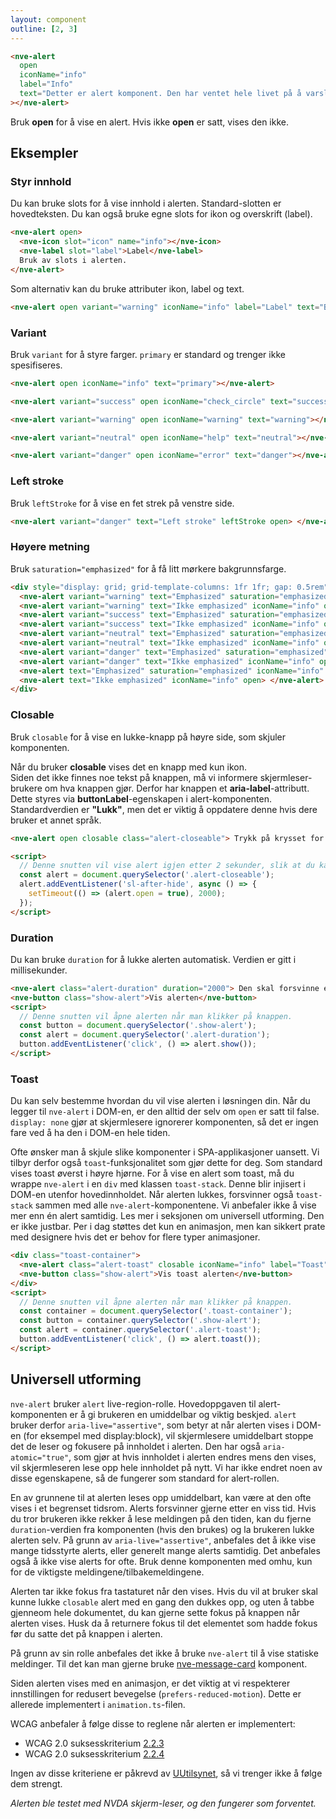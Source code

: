 ```yaml
---
layout: component
outline: [2, 3]
---
```


<CodeExamplePreview>

```html
<nve-alert
  open
  iconName="info"
  label="Info"
  text="Detter er alert komponent. Den har ventet hele livet på å varsle deg!"
></nve-alert>
```

</CodeExamplePreview>

<nve-message-card label="Tips" size="compact">
<p>Bruk <b>open</b> for å vise en alert. Hvis ikke <b>open</b> er satt, vises den ikke.</p>
</nve-message-card>

## Eksempler

### Styr innhold

Du kan bruke slots for å vise innhold i alerten. Standard-slotten er hovedteksten. Du kan også bruke egne slots for ikon og overskrift (label).

<CodeExamplePreview>

```html
<nve-alert open>
  <nve-icon slot="icon" name="info"></nve-icon>
  <nve-label slot="label">Label</nve-label>
  Bruk av slots i alerten.
</nve-alert>
```

</CodeExamplePreview>

Som alternativ kan du bruke attributer ikon, label og text.

<CodeExamplePreview>

```html
<nve-alert open variant="warning" iconName="info" label="Label" text="Bruk av attributer"></nve-alert>
```

</CodeExamplePreview>

### Variant

Bruk `variant` for å styre farger. `primary` er standard og trenger ikke spesifiseres.

<CodeExamplePreview arrangeComponentsVertically>

```html
<nve-alert open iconName="info" text="primary"></nve-alert>

<nve-alert variant="success" open iconName="check_circle" text="success"></nve-alert>

<nve-alert variant="warning" open iconName="warning" text="warning"></nve-alert>

<nve-alert variant="neutral" open iconName="help" text="neutral"></nve-alert>

<nve-alert variant="danger" open iconName="error" text="danger"></nve-alert>
```

</CodeExamplePreview>

### Left stroke

Bruk `leftStroke` for å vise en fet strek på venstre side.

<CodeExamplePreview arrangeComponentsVertically>

```html
<nve-alert variant="danger" text="Left stroke" leftStroke open> </nve-alert>
```

</CodeExamplePreview>

### Høyere metning

Bruk `saturation="emphasized"` for å få litt mørkere bakgrunnsfarge.

<CodeExamplePreview arrangeComponentsVertically>

```html
<div style="display: grid; grid-template-columns: 1fr 1fr; gap: 0.5rem">
  <nve-alert variant="warning" text="Emphasized" saturation="emphasized" iconName="info" open> </nve-alert>
  <nve-alert variant="warning" text="Ikke emphasized" iconName="info" open> </nve-alert>
  <nve-alert variant="success" text="Emphasized" saturation="emphasized" iconName="info" open> </nve-alert>
  <nve-alert variant="success" text="Ikke emphasized" iconName="info" open> </nve-alert>
  <nve-alert variant="neutral" text="Emphasized" saturation="emphasized" iconName="info" open> </nve-alert>
  <nve-alert variant="neutral" text="Ikke emphasized" iconName="info" open> </nve-alert>
  <nve-alert variant="danger" text="Emphasized" saturation="emphasized" iconName="info" open> </nve-alert>
  <nve-alert variant="danger" text="Ikke emphasized" iconName="info" open> </nve-alert>
  <nve-alert text="Emphasized" saturation="emphasized" iconName="info" open> </nve-alert>
  <nve-alert text="Ikke emphasized" iconName="info" open> </nve-alert>
</div>
```

</CodeExamplePreview>

### Closable

Bruk `closable` for å vise en lukke-knapp på høyre side, som skjuler komponenten.

<nve-message-card variant="warning" label="Viktig!" size="compact">
<p>Når du bruker <b>closable</b> vises det en knapp med kun ikon. <br>Siden det ikke finnes noe tekst på knappen, må vi informere skjermleser-brukere om hva knappen gjør. Derfor har knappen et <b>aria-label</b>-attributt. Dette styres via <b>buttonLabel</b>-egenskapen i alert-komponenten. Standardverdien er <b>"Lukk"</b>, men det er viktig å oppdatere denne hvis dere bruker et annet språk.</p>
</nve-message-card>

<CodeExamplePreview arrangeComponentsVertically>

```html
<nve-alert open closable class="alert-closeable"> Trykk på krysset for å lukke denne </nve-alert>

<script>
  // Denne snutten vil vise alert igjen etter 2 sekunder, slik at du kan prøve å lukke den flere ganger
  const alert = document.querySelector('.alert-closeable');
  alert.addEventListener('sl-after-hide', async () => {
    setTimeout(() => (alert.open = true), 2000);
  });
</script>
```

</CodeExamplePreview>

### Duration

Du kan bruke `duration` for å lukke alerten automatisk. Verdien er gitt i millisekunder.

<CodeExamplePreview arrangeComponentsVertically>

```html
<nve-alert class="alert-duration" duration="2000"> Den skal forsvinne etter 2 sekunder. </nve-alert>
<nve-button class="show-alert">Vis alerten</nve-button>
<script>
  // Denne snutten vil åpne alerten når man klikker på knappen.
  const button = document.querySelector('.show-alert');
  const alert = document.querySelector('.alert-duration');
  button.addEventListener('click', () => alert.show());
</script>
```

</CodeExamplePreview>

### Toast

Du kan selv bestemme hvordan du vil vise alerten i løsningen din. Når du legger til `nve-alert` i DOM-en, er den alltid der selv om `open` er satt til false. `display: none` gjør at skjermlesere ignorerer komponenten, så det er ingen fare ved å ha den i DOM-en hele tiden.

Ofte ønsker man å skjule slike komponenter i SPA-applikasjoner uansett. Vi tilbyr derfor også `toast`-funksjonalitet som gjør dette for deg. Som standard vises toast øverst i høyre hjørne. For å vise en alert som toast, må du wrappe `nve-alert` i en `div` med klassen `toast-stack`. Denne blir injisert i DOM-en utenfor hovedinnholdet. Når alerten lukkes, forsvinner også `toast-stack` sammen med alle `nve-alert`-komponentene. Vi anbefaler ikke å vise mer enn én alert samtidig. Les mer i seksjonen om universell utforming. Den er ikke justbar. Per i dag støttes det kun en animasjon, men kan sikkert prate med designere hvis det er behov for flere typer animasjoner.

<CodeExamplePreview arrangeComponentsVertically>

```html
<div class="toast-container">
  <nve-alert class="alert-toast" closable iconName="info" label="Toast" text="Dette er en toast."> </nve-alert>
  <nve-button class="show-alert">Vis toast alerten</nve-button>
</div>
<script>
  // Denne snutten vil åpne alerten når man klikker på knappen.
  const container = document.querySelector('.toast-container');
  const button = container.querySelector('.show-alert');
  const alert = container.querySelector('.alert-toast');
  button.addEventListener('click', () => alert.toast());
</script>
```

</CodeExamplePreview>

## Universell utforming

`nve-alert` bruker `alert` live-region-rolle. Hovedoppgaven til alert-komponenten er å gi brukeren en umiddelbar og viktig beskjed. `alert` bruker derfor `aria-live="assertive"`, som betyr at når alerten vises i DOM-en (for eksempel med display:block), vil skjermlesere umiddelbart stoppe det de leser og fokusere på innholdet i alerten. Den har også `aria-atomic="true"`, som gjør at hvis innholdet i alerten endres mens den vises, vil skjermleseren lese opp hele innholdet på nytt. Vi har ikke endret noen av disse egenskapene, så de fungerer som standard for alert-rollen.

En av grunnene til at alerten leses opp umiddelbart, kan være at den ofte vises i et begrenset tidsrom. Alerts forsvinner gjerne etter en viss tid. Hvis du tror brukeren ikke rekker å lese meldingen på den tiden, kan du fjerne `duration`-verdien fra komponenten (hvis den brukes) og la brukeren lukke alerten selv. På grunn av `aria-live="assertive"`, anbefales det å ikke vise mange tidsstyrte alerts, eller generelt mange alerts samtidig. Det anbefales også å ikke vise alerts for ofte. Bruk denne komponenten med omhu, kun for de viktigste meldingene/tilbakemeldingene.

Alerten tar ikke fokus fra tastaturet når den vises. Hvis du vil at bruker skal kunne lukke `closable` alert med en gang den dukkes opp, og uten å tabbe gjenneom hele dokumentet, du kan gjerne sette fokus på knappen når alerten vises. Husk da å returnere fokus til det elementet som hadde fokus før du satte det på knappen i alerten.

På grunn av sin rolle anbefales det ikke å bruke `nve-alert` til å vise statiske meldinger. Til det kan man gjerne bruke [nve-message-card](./nve-message-card.md) komponent.

Siden alerten vises med en animasjon, er det viktig at vi respekterer innstillingen for redusert bevegelse (`prefers-reduced-motion`). Dette er allerede implementert i `animation.ts`-filen.

WCAG anbefaler å følge disse to reglene når alerten er implementert:

- WCAG 2.0 suksesskriterium [2.2.3](https://www.w3.org/TR/UNDERSTANDING-WCAG20/time-limits-no-exceptions.html)
- WCAG 2.0 suksesskriterium [2.2.4](https://www.w3.org/TR/UNDERSTANDING-WCAG20/time-limits-postponed.html)

Ingen av disse kriteriene er påkrevd av [UUtilsynet](https://www.uutilsynet.no/wcag-standarden/wcag-standarden/86), så vi trenger ikke å følge dem strengt.

<i>Alerten ble testet med NVDA skjerm-leser, og den fungerer som forventet.</i>
